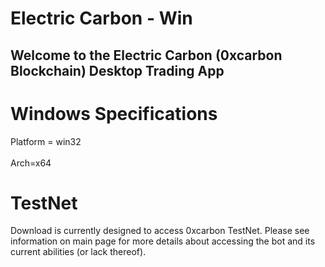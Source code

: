 # Electric Carbon - Win

## Welcome to the Electric Carbon (0xcarbon Blockchain) Desktop Trading App

# Windows Specifications

 Platform = win32 <br>  
 Arch=x64

# TestNet

Download is currently designed to access 0xcarbon TestNet. Please see information on main page for more details about accessing the bot and its current abilities (or lack thereof).
